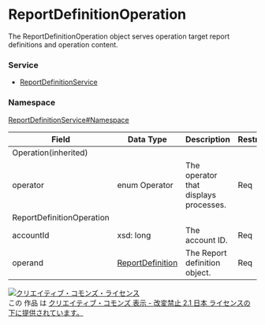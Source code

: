 # ReportDefinitionOperation
The ReportDefinitionOperation object serves operation target report definitions and operation content.
### Service
+ [ReportDefinitionService](../../services/ReportDefinitionService.md)

### Namespace
[ReportDefinitionService#Namespace](../../services/ReportDefinitionService.md#namespace)

| Field | Data Type | Description | Restriction |
|---|---|---|---|
| Operation(inherited)||||
| operator| enum Operator| The operator that displays processes.| Req |
| ReportDefinitionOperation||||
| accountId| xsd: long| The account ID.| Req |
| operand| <a href="ReportDefinition.md">ReportDefinition</a>| The Report definition object.| Req |

<a rel="license" href="http://creativecommons.org/licenses/by-nd/2.1/jp/"><img alt="クリエイティブ・コモンズ・ライセンス" style="border-width:0" src="https://i.creativecommons.org/l/by-nd/2.1/jp/88x31.png" /></a><br />この 作品 は <a rel="license" href="http://creativecommons.org/licenses/by-nd/2.1/jp/">クリエイティブ・コモンズ 表示 - 改変禁止 2.1 日本 ライセンスの下に提供されています。</a>
